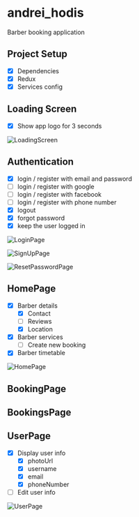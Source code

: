 # andrei_hodis

Barber booking application

## Project Setup
* [x] Dependencies
* [x] Redux
* [x] Services config

## Loading Screen
* [x] Show app logo for 3 seconds

![LoadingScreen](https://user-images.githubusercontent.com/56366016/106574387-85fb8680-6543-11eb-88b0-ea91573d151a.png)

## Authentication
* [x] login / register with email and password
* [ ] login / register with google
* [ ] login / register with facebook
* [ ] login / register with phone number 
* [x] logout
* [x] forgot password
* [x] keep the user logged in

![LoginPage](https://user-images.githubusercontent.com/56366016/106574519-a9263600-6543-11eb-9219-a4ff119f4a49.png)

![SignUpPage](https://user-images.githubusercontent.com/56366016/106574572-bb07d900-6543-11eb-8b17-4e23153a5902.png)

![ResetPasswordPage](https://user-images.githubusercontent.com/56366016/106753231-13b69f00-6634-11eb-8295-f14120af5631.png)

## HomePage
* [x] Barber details
  * [x] Contact 
  * [ ] Reviews 
  * [x] Location 
* [x] Barber services
  * [ ] Create new booking
* [x] Barber timetable

![HomePage](https://user-images.githubusercontent.com/56366016/106574610-ca872200-6543-11eb-897a-62ffdcd08261.png)

## BookingPage

## BookingsPage

## UserPage
* [x] Display user info
  * [x] photoUrl
  * [x] username
  * [x] email
  * [x] phoneNumber
* [ ] Edit user info

![UserPage](https://user-images.githubusercontent.com/56366016/106574653-d83ca780-6543-11eb-9382-caa05f464de5.png)
